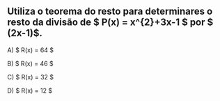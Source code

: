 ## Utiliza o teorema do resto para determinares o resto da divisão de $ P(x) = x^{2}+3x-1 $ por $ (2x-1)$. 


A) $ R(x) = 64  $

B) $ R(x) = 46 $

C) $  R(x) = 32 $

D) $  R(x) = 12 $

